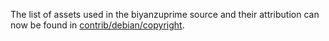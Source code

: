 The list of assets used in the biyanzuprime source and their attribution can now be found in [contrib/debian/copyright](../contrib/debian/copyright).
